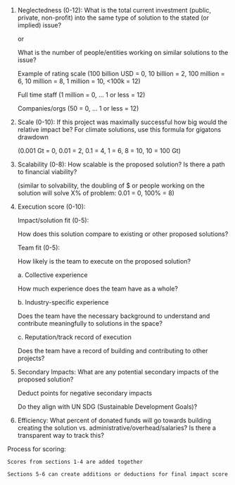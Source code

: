 1. Neglectedness (0-12):
What is the total current investment (public, private, non-profit) into the same type of solution to the stated (or implied) issue?

    or 

    What is the number of people/entities working on similar solutions to the issue?

    Example of rating scale
    (100 billion USD = 0, 10 billion = 2, 100 million = 6, 10 million = 8, 1 million = 10, <100k = 12)
    
    Full time staff (1 million = 0, ... 1 or less = 12)
    
    Companies/orgs (50 = 0, ... 1 or less = 12)

2. Scale (0-10): 
If this project was maximally successful how big would the relative impact be? For climate solutions, use this formula for gigatons drawdown

    (0.001 Gt = 0, 0.01 = 2, 0.1 = 4, 1 = 6, 8 = 10,  10 = 100 Gt)

3. Scalability (0-8): 
How scalable is the proposed solution? Is there a path to financial viability?

    (similar to solvability, the doubling of $ or people working on the solution will solve X% of problem: 0.01 = 0, 100% = 8)

4. Execution score (0-10):

    Impact/solution fit (0-5):

    How does this solution compare to existing or other proposed solutions?

    Team fit (0-5):

    How likely is the team to execute on the proposed solution?

    a. Collective experience 

    How much experience does the team have as a whole?

    b. Industry-specific experience

    Does the team have the necessary background to understand and contribute meaningfully to solutions in the space? 

    c. Reputation/track record of execution

    Does the team have a record of building and contributing to other projects?
    
 

5. Secondary Impacts:
What are any potential secondary impacts of the proposed solution? 

    Deduct points for negative secondary impacts

    Do they align with UN SDG (Sustainable Development Goals)?

6. Efficiency:
What percent of donated funds will go towards building creating the solution vs. administrative/overhead/salaries? Is there a transparent way to track      this?


Process for scoring:

    Scores from sections 1-4 are added together 
    
    Sections 5-6 can create additions or deductions for final impact score
